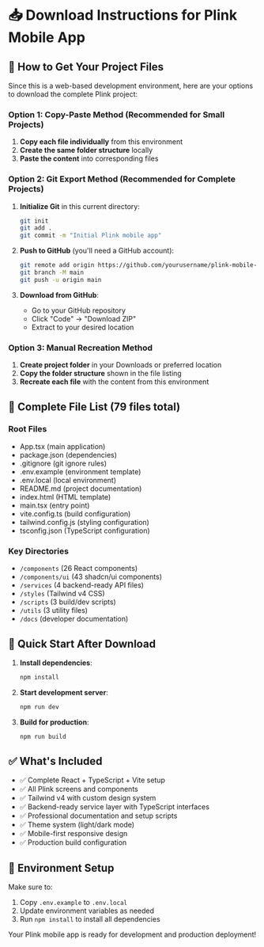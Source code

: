 # 📥 Download Instructions for Plink Mobile App

## 🎯 How to Get Your Project Files

Since this is a web-based development environment, here are your options to download the complete Plink project:

### Option 1: Copy-Paste Method (Recommended for Small Projects)
1. **Copy each file individually** from this environment
2. **Create the same folder structure** locally
3. **Paste the content** into corresponding files

### Option 2: Git Export Method (Recommended for Complete Projects)
1. **Initialize Git** in this current directory:
   ```bash
   git init
   git add .
   git commit -m "Initial Plink mobile app"
   ```

2. **Push to GitHub** (you'll need a GitHub account):
   ```bash
   git remote add origin https://github.com/yourusername/plink-mobile-app.git
   git branch -M main
   git push -u origin main
   ```

3. **Download from GitHub**:
   - Go to your GitHub repository
   - Click "Code" → "Download ZIP"
   - Extract to your desired location

### Option 3: Manual Recreation Method
1. **Create project folder** in your Downloads or preferred location
2. **Copy the folder structure** shown in the file listing
3. **Recreate each file** with the content from this environment

## 📁 Complete File List (79 files total)

### Root Files
- App.tsx (main application)
- package.json (dependencies)
- .gitignore (git ignore rules)
- .env.example (environment template)
- .env.local (local environment)
- README.md (project documentation)
- index.html (HTML template)
- main.tsx (entry point)
- vite.config.ts (build configuration)
- tailwind.config.js (styling configuration)
- tsconfig.json (TypeScript configuration)

### Key Directories
- `/components` (26 React components)
- `/components/ui` (43 shadcn/ui components)
- `/services` (4 backend-ready API files)
- `/styles` (Tailwind v4 CSS)
- `/scripts` (3 build/dev scripts)
- `/utils` (3 utility files)
- `/docs` (developer documentation)

## 🚀 Quick Start After Download

1. **Install dependencies**:
   ```bash
   npm install
   ```

2. **Start development server**:
   ```bash
   npm run dev
   ```

3. **Build for production**:
   ```bash
   npm run build
   ```

## ✅ What's Included

- ✅ Complete React + TypeScript + Vite setup
- ✅ All Plink screens and components
- ✅ Tailwind v4 with custom design system
- ✅ Backend-ready service layer with TypeScript interfaces
- ✅ Professional documentation and setup scripts
- ✅ Theme system (light/dark mode)
- ✅ Mobile-first responsive design
- ✅ Production build configuration

## 🔧 Environment Setup

Make sure to:
1. Copy `.env.example` to `.env.local`
2. Update environment variables as needed
3. Run `npm install` to install all dependencies

Your Plink mobile app is ready for development and production deployment!